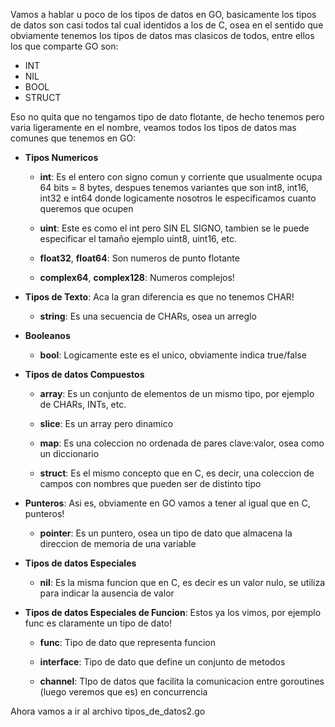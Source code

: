 Vamos a hablar u poco de los tipos de datos en GO, basicamente los tipos de datos son casi todos tal cual identidos a los de C, osea en el sentido que obviamente tenemos los tipos de datos mas clasicos de todos, entre ellos los que comparte GO son:

- INT
- NIL
- BOOL
- STRUCT

Eso no quita que no tengamos tipo de dato flotante, de hecho tenemos pero varia ligeramente en el nombre, veamos todos los tipos de datos mas comunes que tenemos en GO:

- **Tipos Numericos**
    - **int**: Es el entero con signo comun y corriente que usualmente ocupa 64 bits = 8 bytes, despues tenemos variantes que son int8, int16, int32 e int64 donde logicamente nosotros le especificamos cuanto queremos que ocupen

    - **uint**: Este es como el int pero SIN EL SIGNO, tambien se le puede especificar el tamaño ejemplo uint8, uint16, etc.

    - **float32**, **float64**: Son numeros de punto flotante

    - **complex64**, **complex128**: Numeros complejos!


- **Tipos de Texto**: Aca la gran diferencia es que no tenemos CHAR!
    - **string**: Es una secuencia de CHARs, osea un arreglo


- **Booleanos**
    - **bool**: Logicamente este es el unico, obviamente indica true/false


- **Tipos de datos Compuestos**
    - **array**: Es un conjunto de elementos de un mismo tipo, por ejemplo de CHARs, INTs, etc.

    - **slice**: Es un array pero dinamico

    - **map**: Es una coleccion no ordenada de pares clave:valor, osea como un diccionario

    - **struct**: Es el mismo concepto que en C, es decir, una coleccion de campos con nombres que pueden ser de distinto tipo


- **Punteros**: Asi es, obviamente en GO vamos a tener al igual que en C, punteros!
    - **pointer**: Es un puntero, osea un tipo de dato que almacena la direccion de memoria de una variable


- **Tipos de datos Especiales**
    - **nil**: Es la misma funcion que en C, es decir es un valor nulo, se utiliza para indicar la ausencia de valor


- **Tipos de datos Especiales de Funcion**: Estos ya los vimos, por ejemplo func es claramente un tipo de dato!

    - **func**: Tipo de dato que representa funcion
    
    - **interface**: Tipo de dato que define un conjunto de metodos

    - **channel**: TIpo de datos que facilita la comunicacion entre goroutines (luego veremos que es) en concurrencia





Ahora vamos a ir al archivo tipos_de_datos2.go

